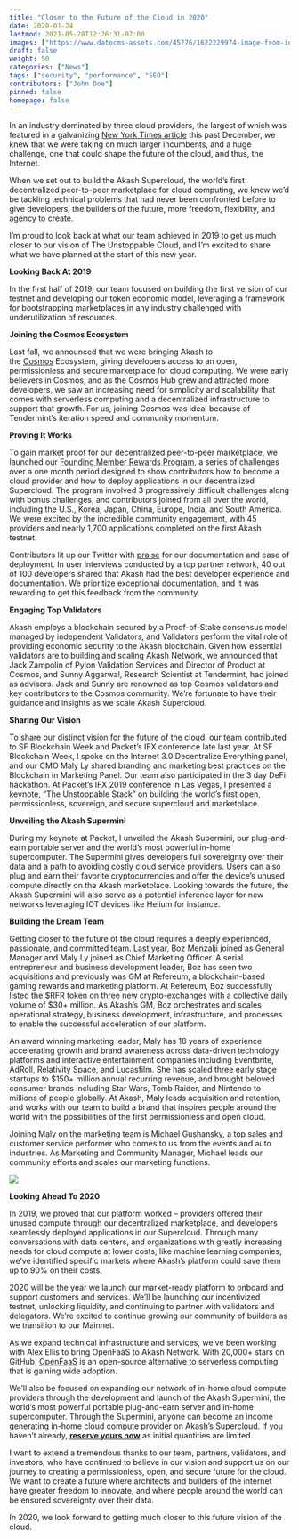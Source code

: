 ```yaml
---
title: "Closer to the Future of the Cloud in 2020"
date: 2020-01-24
lastmod: 2021-05-28T12:26:31-07:00
images: ["https://www.datocms-assets.com/45776/1622229974-image-from-ios.jpeg"]
draft: false
weight: 50
categories: ["News"]
tags: ["security", "performance", "SEO"]
contributors: ["John Doe"]
pinned: false
homepage: false
---
```

In an industry dominated by three cloud providers, the largest of which was featured in a galvanizing [New York Times article](https://www.nytimes.com/2019/12/15/technology/amazon-aws-cloud-competition.html) this past December, we knew that we were taking on much larger incumbents, and a huge challenge, one that could shape the future of the cloud, and thus, the Internet.   
  
When we set out to build the Akash Supercloud, the world’s first decentralized peer-to-peer marketplace for cloud computing, we knew we’d be tackling technical problems that had never been confronted before to give developers, the builders of the future, more freedom, flexibility, and agency to create.   
  
I’m proud to look back at what our team achieved in 2019 to get us much closer to our vision of The Unstoppable Cloud, and I’m excited to share what we have planned at the start of this new year.  
  
**Looking Back At 2019**  
  
In the first half of 2019, our team focused on building the first version of our testnet and developing our token economic model, leveraging a framework for bootstrapping marketplaces in any industry challenged with underutilization of resources.  
  
**Joining the Cosmos Ecosystem**  
  
Last fall, we announced that we were bringing Akash to the [Cosmos](https://cosmos.network/) Ecosystem, giving developers access to an open, permissionless and secure marketplace for cloud computing. We were early believers in Cosmos, and as the Cosmos Hub grew and attracted more developers, we saw an increasing need for simplicity and scalability that comes with serverless computing and a decentralized infrastructure to support that growth. For us, joining Cosmos was ideal because of Tendermint’s iteration speed and community momentum.  
  
**Proving It Works**  
  
To gain market proof for our decentralized peer-to-peer marketplace, we launched our [Founding Member Rewards Program](https://akash.network/blog/congratulations-to-founding-member-challenge-contributors-still-time-to-join-for-5500-akash-tokens/), a series of challenges over a one month period designed to show contributors how to become a cloud provider and how to deploy applications in our decentralized Supercloud. The program involved 3 progressively difficult challenges along with bonus challenges, and contributors joined from all over the world, including the U.S., Korea, Japan, China, Europe, India, and South America. We were excited by the incredible community engagement, with 45 providers and nearly 1,700 applications completed on the first Akash testnet.  
  
Contributors lit up our Twitter with [praise](https://akash.network/l/love) for our documentation and ease of deployment. In user interviews conducted by a top partner network, 40 out of 100 developers shared that Akash had the best developer experience and documentation. We prioritize exceptional [documentation](https://docs.akash.network/), and it was rewarding to get this feedback from the community.  
  
**Engaging Top Validators**  
  
Akash employs a blockchain secured by a Proof-of-Stake consensus model managed by independent Validators, and Validators perform the vital role of providing economic security to the Akash blockchain. Given how essential validators are to building and scaling Akash Network, we announced that Jack Zampolin of Pylon Validation Services and Director of Product at Cosmos, and Sunny Aggarwal, Research Scientist at Tendermint, had joined as advisors. Jack and Sunny are renowned as top Cosmos validators and key contributors to the Cosmos community. We’re fortunate to have their guidance and insights as we scale Akash Supercloud.  
  
**Sharing Our Vision**  
  
To share our distinct vision for the future of the cloud, our team contributed to SF Blockchain Week and Packet’s IFX conference late last year. At SF Blockchain Week, I spoke on the Internet 3.0 Decentralize Everything panel, and our CMO Maly Ly shared branding and marketing best practices on the Blockchain in Marketing Panel. Our team also participated in the 3 day DeFi hackathon. At Packet’s IFX 2019 conference in Las Vegas, I presented a keynote, “The Unstoppable Stack” on building the world’s first open, permissionless, sovereign, and secure supercloud and marketplace.  
  
**Unveiling the Akash Supermini**

During my keynote at Packet, I unveiled the Akash Supermini, our plug-and-earn portable server and the world’s most powerful in-home supercomputer. The Supermini gives developers full sovereignty over their data and a path to avoiding costly cloud service providers. Users can also plug and earn their favorite cryptocurrencies and offer the device’s unused compute directly on the Akash marketplace. Looking towards the future, the Akash Supermini will also serve as a potential inference layer for new networks leveraging IOT devices like Helium for instance.   
  
**Building the Dream Team**  
  
Getting closer to the future of the cloud requires a deeply experienced, passionate, and committed team. Last year, Boz Menzalji joined as General Manager and Maly Ly joined as Chief Marketing Officer. A serial entrepreneur and business development leader, Boz has seen two acquisitions and previously was GM at Refereum, a blockchain-based gaming rewards and marketing platform. At Refereum, Boz successfully listed the $RFR token on three new crypto-exchanges with a collective daily volume of $30+ million. As Akash’s GM, Boz orchestrates and scales operational strategy, business development, infrastructure, and processes to enable the successful acceleration of our platform.  
  
An award winning marketing leader, Maly has 18 years of experience accelerating growth and brand awareness across data-driven technology platforms and interactive entertainment companies including Eventbrite, AdRoll, Relativity Space, and Lucasfilm. She has scaled three early stage startups to $150+ million annual recurring revenue, and brought beloved consumer brands including Star Wars, Tomb Raider, and Nintendo to millions of people globally. At Akash, Maly leads acquisition and retention, and works with our team to build a brand that inspires people around the world with the possibilities of the first permissionless and open cloud.   
  
Joining Maly on the marketing team is Michael Gushansky, a top sales and customer service performer who comes to us from the events and auto industries. As Marketing and Community Manager, Michael leads our community efforts and scales our marketing functions. 

![](https://www.datocms-assets.com/45776/1620922312-img4cf96ee494c5-1.jpeg)

**Looking Ahead To 2020**  
  
In 2019, we proved that our platform worked – providers offered their unused compute through our decentralized marketplace, and developers seamlessly deployed applications in our Supercloud. Through many conversations with data centers, and organizations with greatly increasing needs for cloud compute at lower costs, like machine learning companies, we’ve identified specific markets where Akash’s platform could save them up to 90% on their costs.  
  
2020 will be the year we launch our market-ready platform to onboard and support customers and services. We’ll be launching our incentivized testnet, unlocking liquidity, and continuing to partner with validators and delegators. We’re excited to continue growing our community of builders as we transition to our Mainnet.   
  
As we expand technical infrastructure and services, we’ve been working with Alex Ellis to bring OpenFaaS to Akash Network. With 20,000+ stars on GitHub, [OpenFaaS](https://www.openfaas.com/) is an open-source alternative to serverless computing that is gaining wide adoption.  
  
We’ll also be focused on expanding our network of in-home cloud compute providers through the development and launch of the Akash Supermini, the world’s most powerful portable plug-and-earn server and in-home supercomputer. Through the Supermini, anyone can become an income generating in-home cloud compute provider on Akash’s Supercloud. If you haven’t already, [**reserve yours now**](https://akash.network/supermini/reserve) as initial quantities are limited.  
  
I want to extend a tremendous thanks to our team, partners, validators, and investors, who have continued to believe in our vision and support us on our journey to creating a permissionless, open, and secure future for the cloud. We want to create a future where architects and builders of the internet have greater freedom to innovate, and where people around the world can be ensured sovereignty over their data.  
  
In 2020, we look forward to getting much closer to this future vision of the cloud.